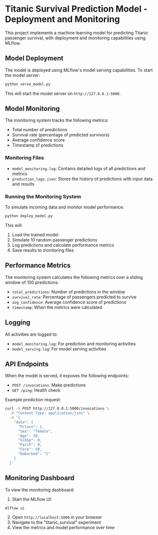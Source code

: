 # Titanic Survival Prediction Model - Deployment and Monitoring

This project implements a machine learning model for predicting Titanic passenger survival, with deployment and monitoring capabilities using MLflow.

## Model Deployment

The model is deployed using MLflow's model serving capabilities. To start the model server:

```bash
python serve_model.py
```

This will start the model server on `http://127.0.0.1:5000`.

## Model Monitoring

The monitoring system tracks the following metrics:
- Total number of predictions
- Survival rate (percentage of predicted survivors)
- Average confidence score
- Timestamp of predictions

### Monitoring Files
- `model_monitoring.log`: Contains detailed logs of all predictions and metrics
- `prediction_logs.json`: Stores the history of predictions with input data and results

### Running the Monitoring System

To simulate incoming data and monitor model performance:

```bash
python deploy_model.py
```

This will:
1. Load the trained model
2. Simulate 10 random passenger predictions
3. Log predictions and calculate performance metrics
4. Save results to monitoring files

## Performance Metrics

The monitoring system calculates the following metrics over a sliding window of 100 predictions:
- `total_predictions`: Number of predictions in the window
- `survival_rate`: Percentage of passengers predicted to survive
- `avg_confidence`: Average confidence score of predictions
- `timestamp`: When the metrics were calculated

## Logging

All activities are logged to:
- `model_monitoring.log`: For prediction and monitoring activities
- `model_serving.log`: For model serving activities

## API Endpoints

When the model is served, it exposes the following endpoints:
- `POST /invocations`: Make predictions
- `GET /ping`: Health check

Example prediction request:
```bash
curl -X POST http://127.0.0.1:5000/invocations \
  -H "Content-Type: application/json" \
  -d '{
    "data": {
      "Pclass": 1,
      "Sex": "female",
      "Age": 30,
      "SibSp": 0,
      "Parch": 0,
      "Fare": 50,
      "Embarked": "C"
    }
  }'
```

## Monitoring Dashboard

To view the monitoring dashboard:
1. Start the MLflow UI:
```bash
mlflow ui
```
2. Open `http://localhost:5000` in your browser
3. Navigate to the "titanic_survival" experiment
4. View the metrics and model performance over time 